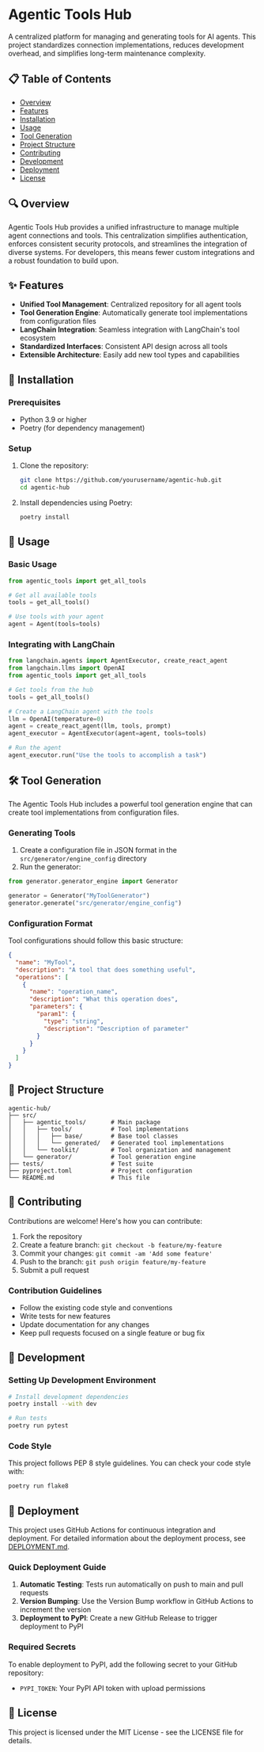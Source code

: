 # Agentic Tools Hub

A centralized platform for managing and generating tools for AI agents. This project standardizes connection implementations, reduces development overhead, and simplifies long-term maintenance complexity.

## 📋 Table of Contents

- [Overview](#overview)
- [Features](#features)
- [Installation](#installation)
- [Usage](#usage)
- [Tool Generation](#tool-generation)
- [Project Structure](#project-structure)
- [Contributing](#contributing)
- [Development](#development)
- [Deployment](#deployment)
- [License](#license)

## 🔍 Overview

Agentic Tools Hub provides a unified infrastructure to manage multiple agent connections and tools. This centralization simplifies authentication, enforces consistent security protocols, and streamlines the integration of diverse systems. For developers, this means fewer custom integrations and a robust foundation to build upon.

## ✨ Features

- **Unified Tool Management**: Centralized repository for all agent tools
- **Tool Generation Engine**: Automatically generate tool implementations from configuration files
- **LangChain Integration**: Seamless integration with LangChain's tool ecosystem
- **Standardized Interfaces**: Consistent API design across all tools
- **Extensible Architecture**: Easily add new tool types and capabilities

## 🚀 Installation

### Prerequisites

- Python 3.9 or higher
- Poetry (for dependency management)

### Setup

1. Clone the repository:
   ```bash
   git clone https://github.com/yourusername/agentic-hub.git
   cd agentic-hub
   ```

2. Install dependencies using Poetry:
   ```bash
   poetry install
   ```

## 🔧 Usage

### Basic Usage

```python
from agentic_tools import get_all_tools

# Get all available tools
tools = get_all_tools()

# Use tools with your agent
agent = Agent(tools=tools)
```

### Integrating with LangChain

```python
from langchain.agents import AgentExecutor, create_react_agent
from langchain.llms import OpenAI
from agentic_tools import get_all_tools

# Get tools from the hub
tools = get_all_tools()

# Create a LangChain agent with the tools
llm = OpenAI(temperature=0)
agent = create_react_agent(llm, tools, prompt)
agent_executor = AgentExecutor(agent=agent, tools=tools)

# Run the agent
agent_executor.run("Use the tools to accomplish a task")
```

## 🛠️ Tool Generation

The Agentic Tools Hub includes a powerful tool generation engine that can create tool implementations from configuration files.

### Generating Tools

1. Create a configuration file in JSON format in the `src/generator/engine_config` directory
2. Run the generator:

```python
from generator.generator_engine import Generator

generator = Generator("MyToolGenerator")
generator.generate("src/generator/engine_config")
```

### Configuration Format

Tool configurations should follow this basic structure:

```json
{
  "name": "MyTool",
  "description": "A tool that does something useful",
  "operations": [
    {
      "name": "operation_name",
      "description": "What this operation does",
      "parameters": {
        "param1": {
          "type": "string",
          "description": "Description of parameter"
        }
      }
    }
  ]
}
```

## 📁 Project Structure

```
agentic-hub/
├── src/
│   ├── agentic_tools/       # Main package
│   │   ├── tools/           # Tool implementations
│   │   │   ├── base/        # Base tool classes
│   │   │   └── generated/   # Generated tool implementations
│   │   └── toolkit/         # Tool organization and management
│   └── generator/           # Tool generation engine
├── tests/                   # Test suite
├── pyproject.toml           # Project configuration
└── README.md                # This file
```

## 👥 Contributing

Contributions are welcome! Here's how you can contribute:

1. Fork the repository
2. Create a feature branch: `git checkout -b feature/my-feature`
3. Commit your changes: `git commit -am 'Add some feature'`
4. Push to the branch: `git push origin feature/my-feature`
5. Submit a pull request

### Contribution Guidelines

- Follow the existing code style and conventions
- Write tests for new features
- Update documentation for any changes
- Keep pull requests focused on a single feature or bug fix

## 🧪 Development

### Setting Up Development Environment

```bash
# Install development dependencies
poetry install --with dev

# Run tests
poetry run pytest
```

### Code Style

This project follows PEP 8 style guidelines. You can check your code style with:

```bash
poetry run flake8
```

## 🚀 Deployment

This project uses GitHub Actions for continuous integration and deployment. For detailed information about the deployment process, see [DEPLOYMENT.md](DEPLOYMENT.md).

### Quick Deployment Guide

1. **Automatic Testing**: Tests run automatically on push to main and pull requests
2. **Version Bumping**: Use the Version Bump workflow in GitHub Actions to increment the version
3. **Deployment to PyPI**: Create a new GitHub Release to trigger deployment to PyPI

### Required Secrets

To enable deployment to PyPI, add the following secret to your GitHub repository:
- `PYPI_TOKEN`: Your PyPI API token with upload permissions

## 📄 License

This project is licensed under the MIT License - see the LICENSE file for details.
